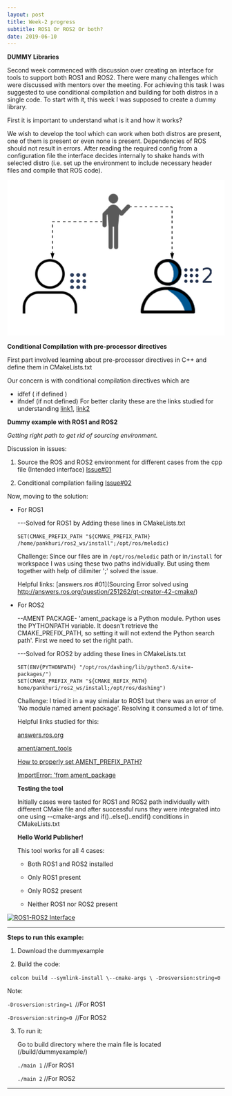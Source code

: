 ```yaml
---
layout: post
title: Week-2 progress
subtitle: ROS1 Or ROS2 Or both?
date: 2019-06-10
---
```

**DUMMY Libraries**

Second week commenced with discussion over creating an interface for tools to support both ROS1 and ROS2. There were many challenges which were discussed with mentors over the meeting. For achieving this task I was suggested to use conditional compilation and building for both distros in a single code. To start with it, this week I was supposed to create a dummy library.

First it is important to understand what is it and how it works?
 
We wish to develop the tool which can work when both distros are present, one of them is present or even none is present. Dependencies of ROS should not result in errors. After reading the required config from a configuration file the interface decides internally to shake hands with selected distro (i.e. set up the environment to include necessary header files and compile that ROS code).

 
![link-tool](../img/ROS1-ROS2.png)

**Conditional Compilation with pre-processor directives**

First part involved learning about pre-processor directives in C++ and define them in CMakeLists.txt

Our concern is with conditional compilation directives which are
* idfef ( if defined )
* ifndef (if not defined)
For better clarity these are the links studied for understanding [link1](https://www.geeksforgeeks.org/cc-preprocessors/), [link2](https://docs.microsoft.com/en-us/cpp/preprocessor/hash-ifdef-and-hash-ifndef-directives-c-cpp?view=vs-2019)

**Dummy example with ROS1 and ROS2**

*Getting right path to get rid of sourcing environment.*

Discussion in issues:

1. Source the ROS and ROS2 environment for different cases from the cpp file (Intended interface) [Issue#01](https://github.com/TheRoboticsClub/colab-gsoc2019-Pankhuri_Vanjani/issues/1)

2. Conditional compilation failing [Issue#02](https://github.com/TheRoboticsClub/colab-gsoc2019-Pankhuri_Vanjani/issues/2)

Now, moving to the solution:

* For ROS1

     ---Solved for ROS1 by Adding these lines in CMakeLists.txt 
              
    ```                        
    SET(CMAKE_PREFIX_PATH "${CMAKE_PREFIX_PATH} /home/pankhuri/ros2_ws/install";/opt/ros/melodic)
    ```
    Challenge: Since our files are in ```/opt/ros/melodic``` path or in```/install``` for workspace I was using these two paths individually. But using them together with help of dilimiter ';' solved the issue. 
    
    Helpful links: [answers.ros #01](Sourcing Error solved using http://answers.ros.org/question/251262/qt-creator-42-cmake/)
    
* For ROS2   
    
    --AMENT PACKAGE- 'ament_package is a Python module. Python uses the PYTHONPATH variable. It doesn't retrieve the CMAKE_PREFIX_PATH, so setting it will not extend the Python search path'. First we need to set the right path.
   
    
    ---Solved for ROS2 by adding these lines in CMakeLists.txt 
    
    ```
    SET(ENV{PYTHONPATH} "/opt/ros/dashing/lib/python3.6/site-packages/")
    SET(CMAKE_PREFIX_PATH "${CMAKE_REFIX_PATH} home/pankhuri/ros2_ws/install;/opt/ros/dashing")
    
    ```
    Challenge: I tried it in a way simialar to ROS1 but there was an error of 'No module named ament package'. Resolving it consumed a lot of time.
    
     Helpful links studied for this:
     
     [answers.ros.org](http://answers.ros.org/question/325087/modulenotfounderror-no-module-named-ament_package/)
     
     [ament/ament_tools](https://github.com/ament/ament_tools/issues/76)
     
     [How to properly set AMENT_PREFIX_PATH?](http://answers.ros.org/question/318205/how-to-properly-set-ament_prefix_path/)
    
     [ImportError: 'from ament_package](https://github.com/ament/ament_package/issues/5)
    
    
  **Testing the tool**
  
  Initially cases were tasted for ROS1 and ROS2 path individually with different CMake file and after successful runs they were integrated into one using --cmake-args and if()..else()..endif() conditions in CMakeLists.txt
  
  **Hello World Publisher!**
  
  This tool works for all 4 cases:
  
  * Both ROS1 and ROS2 installed
  
  * Only ROS1 present
  
  * Only ROS2 present
  
  * Neither ROS1 nor ROS2 present
 
 [![ROS1-ROS2 Interface](https:img.//www.youtube.com/watch?v=ziAgkfG3tBc&feature=youtu.be/0.jpg)](https://www.youtube.com/watch?v=ziAgkfG3tBc&feature=youtu.be "ROS1-ROS2 Interface")	
 
  
*******************************************************************************************************
**Steps to run this example:**

1. Download the dummyexample

2. Build the code:

  ```  colcon build --symlink-install \--cmake-args \ -Drosversion:string=0  ```
  
 Note: 
 
 ```-Drosversion:string=1 ```//For ROS1
 
 ```-Drosversion:string=0 ```//For ROS2
 
3. To run it:
    
    Go to build directory where the main file is located (/build/dummyexample/)
    
    ```./main 1``` //For ROS1
    
    ```./main 2``` //For ROS2

*********************************************************************************************************
       
       



  
  

  

